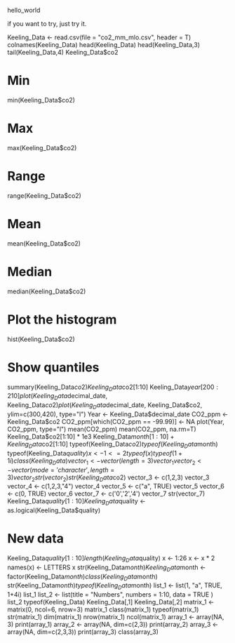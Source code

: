 hello_world

if you want to try, just try it.

Keeling_Data <- read.csv(file = "co2_mm_mlo.csv", header = T)
colnames(Keeling_Data)
head(Keeling_Data)
head(Keeling_Data,3)
tail(Keeling_Data,4)
Keeling_Data$co2
# Min
min(Keeling_Data$co2)
# Max
max(Keeling_Data$co2)
# Range
range(Keeling_Data$co2)
# Mean
mean(Keeling_Data$co2)
# Median
median(Keeling_Data$co2)
# Plot the histogram
hist(Keeling_Data$co2)
# Show quantiles
summary(Keeling_Data$co2)
Keeling_Data$co2[1:10]
Keeling_Data$year[200:210]
plot(Keeling_Data$decimal_date, Keeling_Data$co2)
plot(Keeling_Data$decimal_date, Keeling_Data$co2, ylim=c(300,420), type="l")
Year     <- Keeling_Data$decimal_date
CO2_ppm  <- Keeling_Data$co2 
CO2_ppm[which(CO2_ppm == -99.99)]  <- NA
plot(Year, CO2_ppm, type="l")
mean(CO2_ppm)
mean(CO2_ppm, na.rm=T)
Keeling_Data$co2[1:10] * 1e3
Keeling_Data$month[1:10] + Keeling_Data$co2[1:10]
typeof(Keeling_Data$co2)
typeof(Keeling_Data$month)
typeof(Keeling_Data$quality)
x <- 1 <= 2
typeof(x)
typeof(1+1i)
class(Keeling_Data)
vector_1 <- vector(length = 3)
vector_1
vector_2 <- vector(mode='character', length=3)
vector_2
str(vector_2)
str(Keeling_Data$co2)
vector_3 <- c(1,2,3)
vector_3
vector_4 <- c(1,2,3,"4")
vector_4
vector_5 <- c("a", TRUE)
vector_5
vector_6 <- c(0, TRUE)
vector_6
vector_7 <- c('0','2','4')
vector_7
str(vector_7)
Keeling_Data$quality[1:10]
Keeling_Data$quality <- as.logical(Keeling_Data$quality)
# New data
Keeling_Data$quality[1:10]
length(Keeling_Data$quality)
x <- 1:26
x <- x * 2
names(x) <- LETTERS
x
str(Keeling_Data$month)
Keeling_Data$month <- factor(Keeling_Data$month)
class(Keeling_Data$month)
str(Keeling_Data$month)
typeof(Keeling_Data$month)
list_1 <- list(1, "a", TRUE, 1+4i)
list_1
list_2 <- list(title = "Numbers", numbers = 1:10, data = TRUE )
list_2
typeof(Keeling_Data)
Keeling_Data[,1]
Keeling_Data[,2]
matrix_1 <- matrix(0, ncol=6, nrow=3)
matrix_1
class(matrix_1)
typeof(matrix_1)
str(matrix_1)
dim(matrix_1)
nrow(matrix_1)
ncol(matrix_1)
array_1 <- array(NA, 3)
print(array_1)
array_2 <- array(NA, dim=c(2,3))
print(array_2)
array_3 <- array(NA, dim=c(2,3,3))
print(array_3)
class(array_3)
